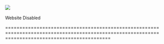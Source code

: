[![](https://cf.wpx.net/img/Website-Disabled.png)](https://wpxhosting.co.uk/ "WPX Hosting - Managed WordPress Hosting")  
   
Website Disabled  

=================================================================================================================================================